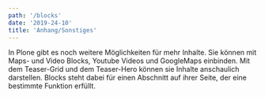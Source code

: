 ```yaml
---
path: '/blocks'
date: '2019-24-10'
title: 'Anhang/Sonstiges'
---
```


In Plone gibt es noch weitere Möglichkeiten für mehr Inhalte. Sie können mit Maps- und Video Blocks, Youtube Videos und GoogleMaps einbinden. Mit dem Teaser-Grid und dem Teaser-Hero können sie Inhalte anschaulich darstellen.
Blocks steht dabei für einen Abschnitt auf ihrer Seite, der eine bestimmte Funktion erfüllt.
